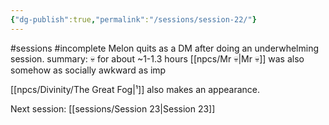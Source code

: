 ```yaml
---
{"dg-publish":true,"permalink":"/sessions/session-22/"}
---
```


#sessions #incomplete
Melon quits as a DM after doing an underwhelming session.
summary: 
💀 for about ~1-1.3 hours
[[npcs/Mr 💀\|Mr 💀]] was also somehow as socially awkward as imp

[[npcs/Divinity/The Great Fog\|¹]] also makes an appearance.

Next session: [[sessions/Session 23\|Session 23]]